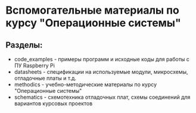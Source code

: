 # Вспомогательные материалы по курсу "Операционные системы"

## Разделы:
* code_examples - примеры программ и исходные коды для работы с ПУ Raspberry Pi
* datasheets - спецификации на используемые модули, микросхемы, отладочные платы и т.д.
* methodics - учебно-методические материалы по курсу "Операционные системы"
* schematics - схемотехника отладочных плат, схемы соединений для вариантов курсовых проектов